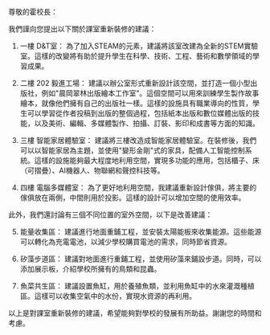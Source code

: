 尊敬的霍校長：

我們謹向您提出以下關於課室重新裝修的建議：

1. 一樓 D&T室：
為了加入STEAM的元素，建議將該室改建為全新的STEM實驗室。這樣的改變將有助於提升學生在科學、技術、工程、藝術和數學領域的學習成果。

2. 二樓 202 毅進工場：
建議以辦公室形式重新設計該空間，並打造一個小型出版社，例如"晨岡翠林出版繪本工作室"。這個空間可以用來訓練學生製作故事繪本，就像他們擁有自己的出版社一樣。這樣的設施具有職業導向的性質，學生可以學習從作者投稿到出版的整個過程，包括紙本出版和數位媒體出版的技能，以及美術、編輯、多媒體製作、拍攝、訂裝、影印和成書等方面的知識。

3. 三樓 智能家居體驗室：
建議將三樓改造成智能家居體驗室。在裝修後，我們可以以智能家居為主題，並使用"變形金剛"式的家具，配備人工智能控制系統。這樣的設施能夠最大程度地利用空間，實現多功能的應用，包括櫃子、床（可摺疊）、AI機器人、物聯網和聲控科技等。

4. 四樓 電腦多媒體室：
為了更好地利用空間，我建議重新設計傢俱，將主要的傢俱放在兩側，中間則用於投影。這樣的設計可以增加空間的使用效率。

此外，我們還討論有三個不同位置的室外空間，以下是改善建議：

5. 能量收集區：
建議進行地面重鋪工程，並安裝太陽能板來收集能源。這些能源可以轉化為充電電池，以減少學校購買電池的需求，同時節省資源。

6. 矽藻步道區：
建議對地面進行重鋪工程，並使用矽藻來鋪設步道。同時，可以添加展示板，介紹學校所擁有的鳥類和昆蟲。

7. 魚菜共生區：
建議設置魚缸，用於養殖魚類，並利用魚缸中的水來灌溉種植區。這樣可以收集空氣中的水份，實現水資源的再利用。

以上是對課室重新裝修的建議，希望能夠對學校的發展有所助益。謝謝您的時間和考慮。







